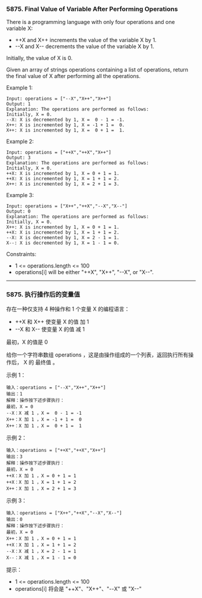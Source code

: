 ### 5875. Final Value of Variable After Performing Operations
There is a programming language with only four operations and one variable X:

* ++X and X++ increments the value of the variable X by 1.
* --X and X-- decrements the value of the variable X by 1.

Initially, the value of X is 0.

Given an array of strings operations containing a list of operations, return the final value of X after performing all the operations.

 

Example 1:

	Input: operations = ["--X","X++","X++"]
	Output: 1
	Explanation: The operations are performed as follows:
	Initially, X = 0.
	--X: X is decremented by 1, X =  0 - 1 = -1.
	X++: X is incremented by 1, X = -1 + 1 =  0.
	X++: X is incremented by 1, X =  0 + 1 =  1.

Example 2:

	Input: operations = ["++X","++X","X++"]
	Output: 3
	Explanation: The operations are performed as follows:
	Initially, X = 0.
	++X: X is incremented by 1, X = 0 + 1 = 1.
	++X: X is incremented by 1, X = 1 + 1 = 2.
	X++: X is incremented by 1, X = 2 + 1 = 3.

Example 3:

	Input: operations = ["X++","++X","--X","X--"]
	Output: 0
	Explanation: The operations are performed as follows:
	Initially, X = 0.
	X++: X is incremented by 1, X = 0 + 1 = 1.
	++X: X is incremented by 1, X = 1 + 1 = 2.
	--X: X is decremented by 1, X = 2 - 1 = 1.
	X--: X is decremented by 1, X = 1 - 1 = 0.

 

Constraints:

* 1 <= operations.length <= 100
*  operations[i] will be either "++X", "X++", "--X", or "X--".

----
### 5875. 执行操作后的变量值
存在一种仅支持 4 种操作和 1 个变量 X 的编程语言：

* ++X 和 X++ 使变量 X 的值 加 1
* --X 和 X-- 使变量 X 的值 减 1

最初，X 的值是 0

给你一个字符串数组 operations ，这是由操作组成的一个列表，返回执行所有操作后， X 的 最终值 。

 

示例 1：

	输入：operations = ["--X","X++","X++"]
	输出：1
	解释：操作按下述步骤执行：
	最初，X = 0
	--X：X 减 1 ，X =  0 - 1 = -1
	X++：X 加 1 ，X = -1 + 1 =  0
	X++：X 加 1 ，X =  0 + 1 =  1

示例 2：

	输入：operations = ["++X","++X","X++"]
	输出：3
	解释：操作按下述步骤执行： 
	最初，X = 0
	++X：X 加 1 ，X = 0 + 1 = 1
	++X：X 加 1 ，X = 1 + 1 = 2
	X++：X 加 1 ，X = 2 + 1 = 3

示例 3：

	输入：operations = ["X++","++X","--X","X--"]
	输出：0
	解释：操作按下述步骤执行：
	最初，X = 0
	X++：X 加 1 ，X = 0 + 1 = 1
	++X：X 加 1 ，X = 1 + 1 = 2
	--X：X 减 1 ，X = 2 - 1 = 1
	X--：X 减 1 ，X = 1 - 1 = 0

 

提示：

* 1 <= operations.length <= 100
* operations[i] 将会是 "++X"、"X++"、"--X" 或 "X--"

